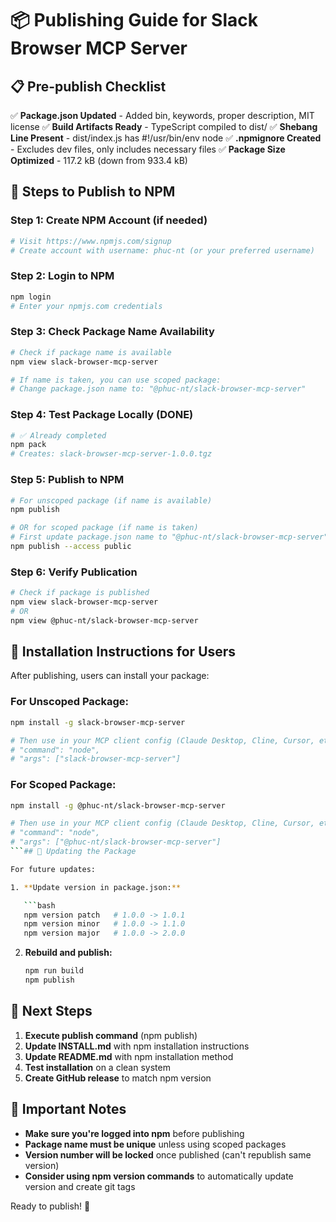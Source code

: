 # 📦 Publishing Guide for Slack Browser MCP Server

## 📋 Pre-publish Checklist

✅ **Package.json Updated** - Added bin, keywords, proper description, MIT license
✅ **Build Artifacts Ready** - TypeScript compiled to dist/
✅ **Shebang Line Present** - dist/index.js has #!/usr/bin/env node
✅ **.npmignore Created** - Excludes dev files, only includes necessary files
✅ **Package Size Optimized** - 117.2 kB (down from 933.4 kB)

## 🚀 Steps to Publish to NPM

### Step 1: Create NPM Account (if needed)

```bash
# Visit https://www.npmjs.com/signup
# Create account with username: phuc-nt (or your preferred username)
```

### Step 2: Login to NPM

```bash
npm login
# Enter your npmjs.com credentials
```

### Step 3: Check Package Name Availability

```bash
# Check if package name is available
npm view slack-browser-mcp-server

# If name is taken, you can use scoped package:
# Change package.json name to: "@phuc-nt/slack-browser-mcp-server"
```

### Step 4: Test Package Locally (DONE)

```bash
# ✅ Already completed
npm pack
# Creates: slack-browser-mcp-server-1.0.0.tgz
```

### Step 5: Publish to NPM

```bash
# For unscoped package (if name is available)
npm publish

# OR for scoped package (if name is taken)
# First update package.json name to "@phuc-nt/slack-browser-mcp-server"
npm publish --access public
```

### Step 6: Verify Publication

```bash
# Check if package is published
npm view slack-browser-mcp-server
# OR
npm view @phuc-nt/slack-browser-mcp-server
```

## 📝 Installation Instructions for Users

After publishing, users can install your package:

### For Unscoped Package:

```bash
npm install -g slack-browser-mcp-server

# Then use in your MCP client config (Claude Desktop, Cline, Cursor, etc.):
# "command": "node",
# "args": ["slack-browser-mcp-server"]
```

### For Scoped Package:

````bash
npm install -g @phuc-nt/slack-browser-mcp-server

# Then use in your MCP client config (Claude Desktop, Cline, Cursor, etc.):
# "command": "node",
# "args": ["@phuc-nt/slack-browser-mcp-server"]
```## 🔄 Updating the Package

For future updates:

1. **Update version in package.json:**

   ```bash
   npm version patch   # 1.0.0 -> 1.0.1
   npm version minor   # 1.0.0 -> 1.1.0
   npm version major   # 1.0.0 -> 2.0.0
````

2. **Rebuild and publish:**
   ```bash
   npm run build
   npm publish
   ```

## 🎯 Next Steps

1. **Execute publish command** (npm publish)
2. **Update INSTALL.md** with npm installation instructions
3. **Update README.md** with npm installation method
4. **Test installation** on a clean system
5. **Create GitHub release** to match npm version

## 🚨 Important Notes

- **Make sure you're logged into npm** before publishing
- **Package name must be unique** unless using scoped packages
- **Version number will be locked** once published (can't republish same version)
- **Consider using npm version commands** to automatically update version and create git tags

Ready to publish! 🚀

